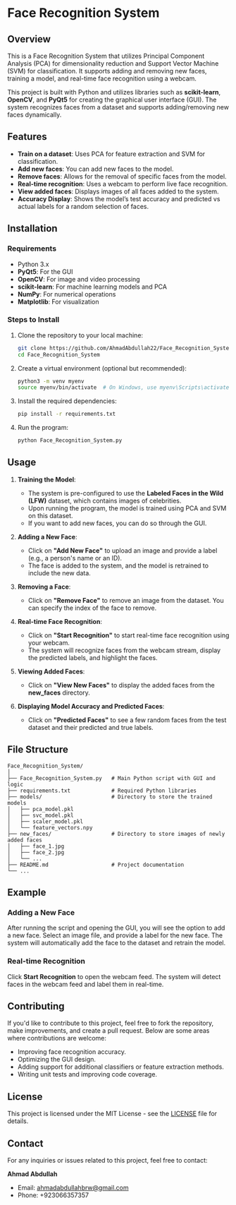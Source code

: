 # Face Recognition System

## Overview
This is a Face Recognition System that utilizes Principal Component Analysis (PCA) for dimensionality reduction and Support Vector Machine (SVM) for classification. It supports adding and removing new faces, training a model, and real-time face recognition using a webcam.

This project is built with Python and utilizes libraries such as **scikit-learn**, **OpenCV**, and **PyQt5** for creating the graphical user interface (GUI). The system recognizes faces from a dataset and supports adding/removing new faces dynamically.

## Features
- **Train on a dataset**: Uses PCA for feature extraction and SVM for classification.
- **Add new faces**: You can add new faces to the model.
- **Remove faces**: Allows for the removal of specific faces from the model.
- **Real-time recognition**: Uses a webcam to perform live face recognition.
- **View added faces**: Displays images of all faces added to the system.
- **Accuracy Display**: Shows the model’s test accuracy and predicted vs actual labels for a random selection of faces.

## Installation

### Requirements
- Python 3.x
- **PyQt5**: For the GUI
- **OpenCV**: For image and video processing
- **scikit-learn**: For machine learning models and PCA
- **NumPy**: For numerical operations
- **Matplotlib**: For visualization

### Steps to Install
1. Clone the repository to your local machine:
   ```bash
   git clone https://github.com/AhmadAbdullah22/Face_Recognition_System.git
   cd Face_Recognition_System
   ```

2. Create a virtual environment (optional but recommended):
   ```bash
   python3 -m venv myenv
   source myenv/bin/activate  # On Windows, use myenv\Scripts\activate
   ```

3. Install the required dependencies:
   ```bash
   pip install -r requirements.txt
   ```

4. Run the program:
   ```bash
   python Face_Recognition_System.py
   ```

## Usage

1. **Training the Model**:
   - The system is pre-configured to use the **Labeled Faces in the Wild (LFW)** dataset, which contains images of celebrities.
   - Upon running the program, the model is trained using PCA and SVM on this dataset.
   - If you want to add new faces, you can do so through the GUI.

2. **Adding a New Face**:
   - Click on **"Add New Face"** to upload an image and provide a label (e.g., a person's name or an ID).
   - The face is added to the system, and the model is retrained to include the new data.

3. **Removing a Face**:
   - Click on **"Remove Face"** to remove an image from the dataset. You can specify the index of the face to remove.

4. **Real-time Face Recognition**:
   - Click on **"Start Recognition"** to start real-time face recognition using your webcam.
   - The system will recognize faces from the webcam stream, display the predicted labels, and highlight the faces.

5. **Viewing Added Faces**:
   - Click on **"View New Faces"** to display the added faces from the **new_faces** directory.

6. **Displaying Model Accuracy and Predicted Faces**:
   - Click on **"Predicted Faces"** to see a few random faces from the test dataset and their predicted and true labels.

## File Structure

```
Face_Recognition_System/
│
├── Face_Recognition_System.py   # Main Python script with GUI and logic
├── requirements.txt             # Required Python libraries
├── models/                      # Directory to store the trained models
│   ├── pca_model.pkl
│   ├── svc_model.pkl
│   ├── scaler_model.pkl
│   └── feature_vectors.npy
├── new_faces/                   # Directory to store images of newly added faces
│   ├── face_1.jpg
│   ├── face_2.jpg
│   └── ...
├── README.md                    # Project documentation
└── ...
```

## Example

### Adding a New Face
After running the script and opening the GUI, you will see the option to add a new face. Select an image file, and provide a label for the new face. The system will automatically add the face to the dataset and retrain the model.

### Real-time Recognition
Click **Start Recognition** to open the webcam feed. The system will detect faces in the webcam feed and label them in real-time.

## Contributing

If you'd like to contribute to this project, feel free to fork the repository, make improvements, and create a pull request. Below are some areas where contributions are welcome:

- Improving face recognition accuracy.
- Optimizing the GUI design.
- Adding support for additional classifiers or feature extraction methods.
- Writing unit tests and improving code coverage.

## License

This project is licensed under the MIT License - see the [LICENSE](LICENSE) file for details.

## Contact

For any inquiries or issues related to this project, feel free to contact:

**Ahmad Abdullah**  
- Email: ahmadabdullahbrw@gmail.com  
- Phone: +923066357357
